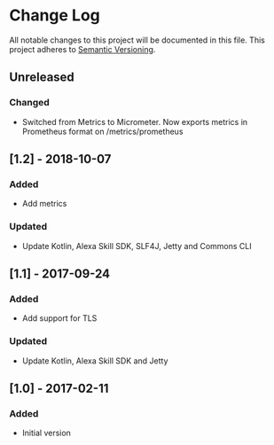 # Change Log
All notable changes to this project will be documented in this file.
This project adheres to [Semantic Versioning](http://semver.org/).

## Unreleased
### Changed
- Switched from Metrics to Micrometer. Now exports metrics in Prometheus format on /metrics/prometheus

## [1.2] - 2018-10-07
### Added
- Add metrics
### Updated
- Update Kotlin, Alexa Skill SDK, SLF4J, Jetty and Commons CLI

## [1.1] - 2017-09-24
### Added
- Add support for TLS

### Updated
- Update Kotlin, Alexa Skill SDK and Jetty

## [1.0] - 2017-02-11
### Added
- Initial version
